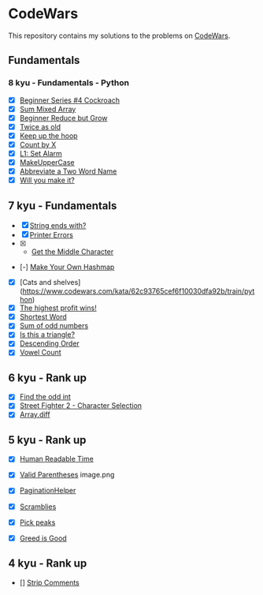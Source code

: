 # CodeWars

This repository contains my solutions to the problems on [CodeWars](http://codewars.com).

## Fundamentals

### 8 kyu - Fundamentals - Python

- [x] [Beginner Series #4 Cockroach](https://www.codewars.com/kata/55fab1ffda3e2e44f00000c6/train/python)
- [x] [Sum Mixed Array](https://www.codewars.com/kata/57eaeb9578748ff92a000009/train/python)
- [x] [Beginner Reduce but Grow](https://www.codewars.com/kata/57f780909f7e8e3183000078/train/python)
- [x] [Twice as old](https://www.codewars.com/kata/5b853229cfde412a470000d0/train/python)
- [x] [Keep up the hoop](https://www.codewars.com/kata/55cb632c1a5d7b3ad0000145/train/python)
- [x] [Count by X](https://www.codewars.com/kata/5513795bd3fafb56c200049e/train/python)
- [x] [L1: Set Alarm](https://www.codewars.com/kata/568dcc3c7f12767a62000038/train/python)
- [x] [MakeUpperCase](https://www.codewars.com/kata/57a0556c7cb1f31ab3000ad7/train/python)
- [x] [Abbreviate a Two Word Name](https://www.codewars.com/kata/57eadb7ecd143f4c9c0000a3/train/python)
- [x] [Will you make it?](https://www.codewars.com/kata/5861d28f124b35723e00005e/train/python)

## 7 kyu - Fundamentals  

- [x] [String ends with?](https://www.codewars.com/kata/51f2d1cafc9c0f745c00037d/train/python)
- [x] [Printer Errors](https://www.codewars.com/kata/56541980fa08ab47a0000040/train/python)
- [x] - [Get the Middle Character](https://www.codewars.com/kata/56747fd5cb988479af000028/train/python)
- [-] [Make Your Own Hashmap](https://www.codewars.com/kata/5a6a02adcadebf618400002b/train/python)
- [x] [Cats and shelves] (<https://www.codewars.com/kata/62c93765cef6f10030dfa92b/train/python>)
- [x] [The highest profit wins!](https://www.codewars.com/kata/559590633066759614000063/train/python)
- [x] [Shortest Word](https://www.codewars.com/kata/57cebe1dc6fdc20c57000ac9/train/python)
- [x] [Sum of odd numbers](https://www.codewars.com/kata/55fd2d567d94ac3bc9000064/train/python)
- [x] [Is this a triangle?](https://www.codewars.com/kata/56606694ec01347ce800001b/train/python)
- [x] [Descending Order](https://www.codewars.com/kata/5467e4d82edf8bbf40000155/train/python)
- [x] [Vowel Count](https://www.codewars.com/kata/54ff3102c1bad923760001f3/train/python)

## 6 kyu - Rank up

- [x] [Find the odd int](https://www.codewars.com/kata/54da5a58ea159efa38000836/train/python)
- [x] [Street Fighter 2 - Character Selection](https://www.codewars.com/kata/5853213063adbd1b9b0000be/train/python)
- [x] [Array.diff](https://www.codewars.com/kata/523f5d21c841566fde000009/train/python)

## 5 kyu - Rank up

- [x] [Human Readable Time](https://www.codewars.com/kata/52685f7382004e774f0001f7/train/python)
- [x] [Valid Parentheses](https://www.codewars.com/kata/52774a314c2333f0a7000688/train/python)
image.png
- [x] [PaginationHelper](https://www.codewars.com/kata/515bb423de843ea99400000a/train/python)
- [x] [Scramblies](https://www.codewars.com/kata/55c04b4cc56a697bb0000048/train/python)
- [x] [Pick peaks](https://www.codewars.com/kata/5279f6fe5ab7f447890006a7/train/python)

- [x] [Greed is Good](https://www.codewars.com/kata/5270d0d18625160ada0000e4/train/python)

## 4 kyu - Rank up

- [] [Strip Comments](https://www.codewars.com/kata/51c8e37cee245da6b40000bd/train/python)
